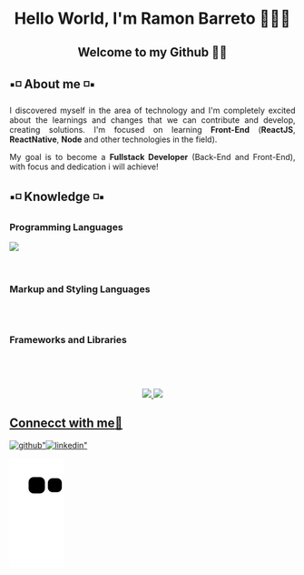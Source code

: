 <h1 align="center"> Hello World,  I'm Ramon Barreto 🙋🏽‍♂️ </h1>
<h2 align="center">Welcome to my Github  🤝🏼</h2>
<h2>▪◽ About me ◽▪</h2>
<p align="justify">I discovered myself in the area of ​​technology and I'm completely excited about the learnings and changes that we can contribute and develop, creating solutions.
I'm focused on learning <strong>Front-End</strong> (<strong>ReactJS</strong>, <strong>ReactNative</strong>, <strong>Node</strong> and other technologies in the field).</p>
<p align="justify">My goal is to become a <strong>Fullstack Developer</strong> (Back-End and Front-End), with focus and dedication i will achieve!</p>

<h2>▪◽ Knowledge ◽▪</h2>
<h3>Programming Languages</h3>
<div style="display:flex">
  <img height="30em" src="[https://camo.githubusercontent.com/9d07c04bdd98c662d5df9d4e1cc1de8446ffeaebca330feb161f1fb8e1188204/68747470733a2f2f696d672e736869656c64732e696f2f62616467652f4a6176615363726970742d4637444631453f7374796c653d666f722d7468652d6261646765266c6f676f3d6a617661736372697074266c6f676f436f6c6f723d626c61636b](https://camo.githubusercontent.com/77a94341662845d3740986b84d8219c0fd4a0a9e4af8e5411c24cec0faee2129/68747470733a2f2f696d672e736869656c64732e696f2f62616467652f4a6176615363726970742d3332333333303f7374796c653d666f722d7468652d6261646765266c6f676f3d6a617661736372697074266c6f676f436f6c6f723d463744463145)"/>
  <img height="30em" src=""/>
  <img height="30em" src=""/>
  <img height="30em" src=""/>
  <img height="50em" src=""/>
  <img height="50em" src=""/>
</div>

<h3>Markup and Styling Languages</h3>
<div style="display:flex">
  <img height="30em" src=""/>
  <img height="30em" src=""/>
</div>
    
<h3>Frameworks and Libraries</h3>
<div style="display:flex">
  <img height="30em" src=""/>
  <img height="30em" src=""/>
  <img height="30em" src=""/>
  <img height="30em" src=""/>
</div>

<h2></h2>
<div align=center>
  <a href="https://github.com/RamonBarret">
  <img height="170em" src="https://github-readme-stats.vercel.app/api?username=RamonBarret&show_icons=true&theme=dark&include_all_commits=true&count_private=true"/>
  <img height="170em" src="https://github-readme-stats.vercel.app/api/top-langs/?username=RamonBarret&layout=compact&langs_count=7&theme=dark"/><br>
</div>
<h2></h2>  

 <h2><strong>Connecct with me</strong>📲</h2>
 <div style="display:flex">
  <a href="https://github.com/RamonBarret" target="_blank">
    <img src=https://img.shields.io/badge/github-%2324292e.svg?&style=for-the-badge&logo=github&logoColor=white alt=github" />
  </a>
  <a href="https://www.linkedin.com/in/ramon-barreto-medrado/" target="_blank">
    <img src=https://img.shields.io/badge/linkedin-%231E77B5.svg?&style=for-the-badge&logo=linkedin&logoColor=white alt=linkedin" />
  </a>
 </div>

![Snake animation](https://github.com/RamonBarret/RamonBarret/blob/output/github-contribution-grid-snake.svg)

